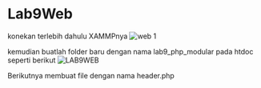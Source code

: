 # Lab9Web
konekan terlebih dahulu XAMMPnya
![web 1](https://user-images.githubusercontent.com/56400200/121760000-a8855800-cb52-11eb-81ac-043904e5c144.PNG)

kemudian buatlah folder baru dengan nama lab9_php_modular pada htdoc seperti berikut
![LAB9WEB](https://user-images.githubusercontent.com/56400200/121760230-cacba580-cb53-11eb-8e37-98be27076cf6.PNG)

Berikutnya membuat file dengan nama header.php


